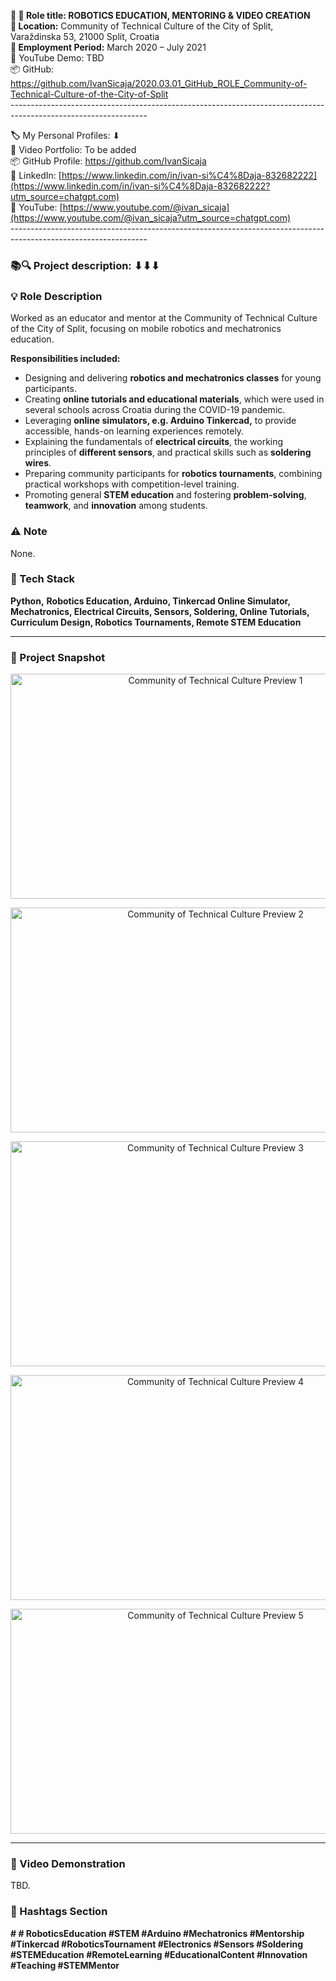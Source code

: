 **🧾 🎯 Role title: ROBOTICS EDUCATION, MENTORING & VIDEO CREATION  
📍 Location:** Community of Technical Culture of the City of Split, Varaždinska 53, 21000 Split, Croatia  
**📅 Employment Period:** March 2020 – July 2021  
🎥 YouTube Demo: TBD  
📦 GitHub: <https://github.com/IvanSicaja/2020.03.01_GitHub_ROLE_Community-of-Technical-Culture-of-the-City-of-Split>  
\----------------------------------------------------------------------------------------------------------------

**🏷️** My Personal Profiles: ⬇︎  
🎥 Video Portfolio: To be added  
📦 GitHub Profile: <https://github.com/IvanSicaja>  
🔗 LinkedIn: [https://www.linkedin.com/in/ivan-si%C4%8Daja-832682222](https://www.linkedin.com/in/ivan-si%C4%8Daja-832682222?utm_source=chatgpt.com)  
🎥 YouTube: [https://www.youtube.com/@ivan_sicaja](https://www.youtube.com/@ivan_sicaja?utm_source=chatgpt.com)  
\----------------------------------------------------------------------------------------------------------------

### 📚🔍 Project description: ⬇︎⬇︎⬇︎

### 💡 Role Description  

Worked as an educator and mentor at the Community of Technical Culture of the City of Split, focusing on mobile robotics and mechatronics education.

**Responsibilities included:**

- Designing and delivering **robotics and mechatronics classes** for young participants.
- Creating **online tutorials and educational materials**, which were used in several schools across Croatia during the COVID-19 pandemic.
- Leveraging **online simulators, e.g. Arduino Tinkercad,** to provide accessible, hands-on learning experiences remotely.
- Explaining the fundamentals of **electrical circuits**, the working principles of **different sensors**, and practical skills such as **soldering wires**.
- Preparing community participants for **robotics tournaments**, combining practical workshops with competition-level training.
- Promoting general **STEM education** and fostering **problem-solving**, **teamwork**, and **innovation** among students.

### ⚠️ Note  

None.

### 🔧 Tech Stack

**Python,** **Robotics Education, Arduino, Tinkercad Online Simulator, Mechatronics, Electrical Circuits, Sensors, Soldering, Online Tutorials, Curriculum Design, Robotics Tournaments, Remote STEM Education**

---

### 📸 Project Snapshot

<p align="center">
  <img src="https://github.com/IvanSicaja/2020.03.01_GitHub_ROLE_Community-of-Technical-Culture-of-the-City-of-Split/blob/main/0.1_GitHub/1.0_Description_4_media_key_messages_and_captions/2.0_Thumbnail_1.png?raw=true"
       alt="Community of Technical Culture Preview 1"
       width="640"
       height="360">
</p>

<p align="center">
  <img src="https://github.com/IvanSicaja/2020.03.01_GitHub_ROLE_Community-of-Technical-Culture-of-the-City-of-Split/blob/main/0.1_GitHub/1.0_Description_4_media_key_messages_and_captions/2.0_Thumbnail_2.png?raw=true"
       alt="Community of Technical Culture Preview 2"
       width="640"
       height="360">
</p>

<p align="center">
  <img src="https://github.com/IvanSicaja/2020.03.01_GitHub_ROLE_Community-of-Technical-Culture-of-the-City-of-Split/blob/main/0.1_GitHub/1.0_Description_4_media_key_messages_and_captions/2.0_Thumbnail_3.png?raw=true"
       alt="Community of Technical Culture Preview 3"
       width="640"
       height="360">
</p>

<p align="center">
  <img src="https://github.com/IvanSicaja/2020.03.01_GitHub_ROLE_Community-of-Technical-Culture-of-the-City-of-Split/blob/main/0.1_GitHub/1.0_Description_4_media_key_messages_and_captions/2.0_Thumbnail_4.png?raw=true"
       alt="Community of Technical Culture Preview 4"
       width="640"
       height="360">
</p>

<p align="center">
  <img src="https://github.com/IvanSicaja/2020.03.01_GitHub_ROLE_Community-of-Technical-Culture-of-the-City-of-Split/blob/main/0.1_GitHub/1.0_Description_4_media_key_messages_and_captions/2.0_Thumbnail_5.png?raw=true"
       alt="Community of Technical Culture Preview 5"
       width="640"
       height="360">
</p>


---

### 🎥 Video Demonstration

TBD.

### 📣 Hashtags Section

**\# # RoboticsEducation #STEM #Arduino #Mechatronics #Mentorship #Tinkercad #RoboticsTournament #Electronics #Sensors #Soldering #STEMEducation #RemoteLearning #EducationalContent #Innovation #Teaching #STEMMentor**
